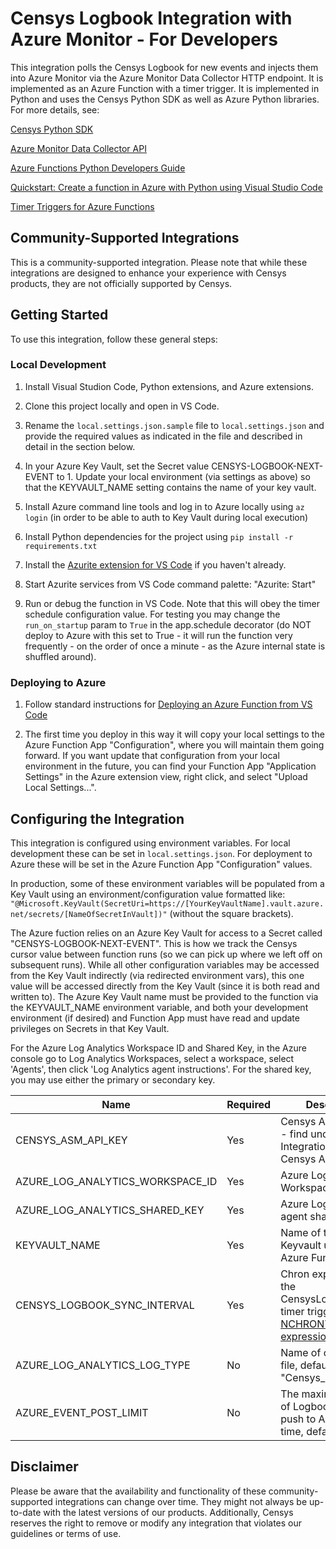 # Censys Logbook Integration with Azure Monitor - For Developers

This integration polls the Censys Logbook for new events and injects them into Azure Monitor via the Azure Monitor Data Collector HTTP endpoint. It is implemented as an Azure Function with a timer trigger. It is implemented in Python and uses the Censys Python SDK as well as Azure Python libraries.  For more details, see:

[Censys Python SDK](https://github.com/censys/censys-python)

[Azure Monitor Data Collector API](https://learn.microsoft.com/en-us/azure/azure-monitor/logs/data-collector-api?tabs=powershell)

[Azure Functions Python Developers Guide](https://learn.microsoft.com/en-us/azure/azure-functions/functions-reference-python?tabs=asgi%2Capplication-level&pivots=python-mode-decorators)

[Quickstart: Create a function in Azure with Python using Visual Studio Code](https://learn.microsoft.com/en-us/azure/azure-functions/create-first-function-vs-code-python?pivots=python-mode-decorators)

[Timer Triggers for Azure Functions](https://learn.microsoft.com/en-us/azure/azure-functions/functions-bindings-timer?tabs=python-v2%2Cisolated-process%2Cnodejs-v4&pivots=programming-language-python)

## Community-Supported Integrations
This is a community-supported integration. Please note that while these integrations are designed to enhance your experience with Censys products, they are not officially supported by Censys.

## Getting Started
To use this integration, follow these general steps:

### Local Development

1. Install Visual Studion Code, Python extensions, and Azure extensions.

2. Clone this project locally and open in VS Code.

3. Rename the `local.settings.json.sample` file to `local.settings.json` and provide the required values as indicated in the file and described in detail in the section below.

4. In your Azure Key Vault, set the Secret value CENSYS-LOGBOOK-NEXT-EVENT to 1. Update your local environment (via settings as above) so that the KEYVAULT_NAME setting contains the name of your key vault.

5. Install Azure command line tools and log in to Azure locally using `az login` (in order to be able to auth to Key Vault during local execution)

6. Install Python dependencies for the project using `pip install -r requirements.txt`

7. Install the [Azurite extension for VS Code](https://learn.microsoft.com/en-us/azure/storage/common/storage-use-azurite?tabs=visual-studio-code%2Cblob-storage) if you haven't already.

8. Start Azurite services from VS Code command palette: "Azurite: Start"

9. Run or debug the function in VS Code.  Note that this will obey the timer schedule configuration value.  For testing you may change the `run_on_startup` param to `True` in the app.schedule decorator (do NOT deploy to Azure with this set to True - it will run the function very frequently - on the order of once a minute - as the Azure internal state is shuffled around).

### Deploying to Azure

1. Follow standard instructions for [Deploying an Azure Function from VS Code](https://learn.microsoft.com/en-us/azure/azure-functions/functions-develop-vs-code?tabs=node-v3%2Cpython-v2%2Cisolated-process&pivots=programming-language-python)

2. The first time you deploy in this way it will copy your local settings to the Azure Function App "Configuration", where you will maintain them going forward.  If you want update that configuration from your local environment in the future, you can find your Function App "Application Settings" in the Azure extension view, right click, and select "Upload Local Settings...".

## Configuring the Integration

This integration is configured using environment variables. For local development these can be set in `local.settings.json`. For deployment to Azure these will be set in the Azure Function App "Configuration" values.
  
In production, some of these environment variables will be populated from a Key Vault using an environment/configuration value formatted like: `"@Microsoft.KeyVault(SecretUri=https://[YourKeyVaultName].vault.azure.net/secrets/[NameOfSecretInVault])"` (without the square brackets).

The Azure fuction relies on an Azure Key Vault for access to a Secret called "CENSYS-LOGBOOK-NEXT-EVENT". This is how we track the Censys cursor value between function runs (so we can pick up where we left off on subsequent runs).  While all other configuration variables may be accessed from the Key Vault indirectly (via redirected environment vars), this one value will be accessed directly from the Key Vault (since it is both read and written to).  The Azure Key Vault name must be provided to the function via the KEYVAULT_NAME environment variable, and both your development environment (if desired) and Function App must have read and update privileges on Secrets in that Key Vault.

For the Azure Log Analytics Workspace ID and Shared Key, in the Azure console go to Log Analytics Workspaces, select a workspace, select 'Agents', then click 'Log Analytics agent instructions'.  For the shared key, you may use either the primary or secondary key.

| Name | Required | Description |
| ---- | -------- | ----------- |
| CENSYS_ASM_API_KEY | Yes | Censys ASM API key - find under the Integrations tab in Censys ASM |
| AZURE_LOG_ANALYTICS_WORKSPACE_ID | Yes | Azure Log Analytics Workspace ID |
| AZURE_LOG_ANALYTICS_SHARED_KEY | Yes | Azure Log Analytics agent shared key |
| KEYVAULT_NAME | Yes | Name of the Azure Keyvault used by this Azure Function |
| CENSYS_LOGBOOK_SYNC_INTERVAL | Yes | Chron expression for the CensysLogbookSync timer trigger, see [NCHRONTAB expressions](https://learn.microsoft.com/en-us/azure/azure-functions/functions-bindings-timer?tabs=python-v2%2Cisolated-process%2Cnodejs-v4&pivots=programming-language-python#ncrontab-expressions) |
| AZURE_LOG_ANALYTICS_LOG_TYPE | No | Name of custom log file, defaults to "Censys_Logbook_CL" |
| AZURE_EVENT_POST_LIMIT | No | The maximum number of Logbook events to push to Azure at one time, defaults to 500 |

## Disclaimer
Please be aware that the availability and functionality of these community-supported integrations can change over time. They might not always be up-to-date with the latest versions of our products. Additionally, Censys reserves the right to remove or modify any integration that violates our guidelines or terms of use.
